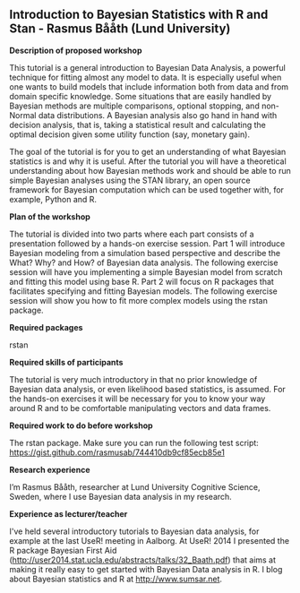 ## Introduction to Bayesian Statistics with R and Stan - Rasmus Bååth (Lund University)
 
**Description of proposed workshop**

This tutorial is a general introduction to Bayesian Data Analysis, a powerful technique for fitting almost any model to data. It is especially useful when one wants to build models that include information both from data and from domain specific knowledge. Some situations that are easily handled by Bayesian methods are multiple comparisons, optional stopping, and non-Normal data distributions. A Bayesian analysis also go hand in hand with decision analysis, that is, taking a statistical result and calculating the optimal decision given some utility function (say, monetary gain).

The goal of the tutorial is for you to get an understanding of what Bayesian statistics is and why it is useful. After the tutorial you will have a theoretical understanding about how Bayesian methods work and should be able to run simple Bayesian analyses using the STAN library, an open source framework for Bayesian computation which can be used together with, for example, Python and R.
 
**Plan of the workshop**

The tutorial is divided into two parts where each part consists of a presentation followed by a hands-on exercise session. Part 1 will introduce Bayesian modeling from a simulation based perspective and describe the What? Why? and How? of Bayesian data analysis. The following exercise session will have you implementing a simple Bayesian model from scratch and fitting this model using base R. Part 2 will focus on R packages that facilitates specifying and fitting Bayesian models. The following exercise session will show you how to fit more complex models using the rstan package.
 
**Required packages**

rstan
 
**Required skills of participants**

The tutorial is very much introductory in that no prior knowledge of Bayesian data analysis, or even likelihood based statistics, is assumed. For the hands-on exercises it will be necessary for you to know your way around R and to be comfortable manipulating vectors and data frames.

**Required work to do before workshop**

The rstan package. Make sure you can run the following test script: https://gist.github.com/rasmusab/744410db9cf85ecb85e1
 
**Research experience**

I’m Rasmus Bååth, researcher at Lund University Cognitive Science, Sweden, where I use Bayesian data analysis in my research.

**Experience as lecturer/teacher**

I've held several introductory tutorials to Bayesian data analysis, for example at the last UseR! meeting in Aalborg. At UseR! 2014 I presented the R package Bayesian First Aid (http://user2014.stat.ucla.edu/abstracts/talks/32_Baath.pdf) that aims at making it really easy to get started with Bayesian Data analysis in R. I blog about Bayesian statistics and R at http://www.sumsar.net.
